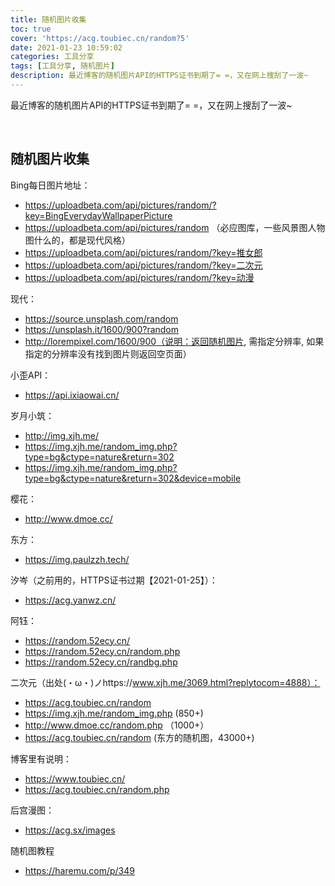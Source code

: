 ```yaml
---
title: 随机图片收集
toc: true
cover: 'https://acg.toubiec.cn/random?5'
date: 2021-01-23 10:59:02
categories: 工具分享
tags: [工具分享, 随机图片]
description: 最近博客的随机图片API的HTTPS证书到期了= =，又在网上搜刮了一波~
---
```


最近博客的随机图片API的HTTPS证书到期了= =，又在网上搜刮了一波~

<br/>

<!--more-->

## **随机图片收集**

Bing每日图片地址：

-   https://uploadbeta.com/api/pictures/random/?key=BingEverydayWallpaperPicture
-   https://uploadbeta.com/api/pictures/random （必应图库，一些风景图人物图什么的，都是现代风格）
-   https://uploadbeta.com/api/pictures/random/?key=推女郎
-   https://uploadbeta.com/api/pictures/random/?key=二次元
-   https://uploadbeta.com/api/pictures/random/?key=动漫

现代：

-   https://source.unsplash.com/random
-   https://unsplash.it/1600/900?random
-   http://lorempixel.com/1600/900（说明：返回随机图片, 需指定分辨率, 如果指定的分辨率没有找到图片则返回空页面）

小歪API：

-   https://api.ixiaowai.cn/

岁月小筑：

-   http://img.xjh.me/
-   https://img.xjh.me/random_img.php?type=bg&ctype=nature&return=302
-   https://img.xjh.me/random_img.php?type=bg&ctype=nature&return=302&device=mobile

樱花：

-   http://www.dmoe.cc/

东方：

-   https://img.paulzzh.tech/

汐岑（之前用的，HTTPS证书过期【2021-01-25】）：

-   https://acg.yanwz.cn/

阿钰：

-   https://random.52ecy.cn/
-   https://random.52ecy.cn/random.php
-   https://random.52ecy.cn/randbg.php

二次元（出处(・ω・)ノhttps://www.xjh.me/3069.html?replytocom=4888）：

-   https://acg.toubiec.cn/random
-   https://img.xjh.me/random_img.php (850+) 
-   http://www.dmoe.cc/random.php （1000+）
-   https://acg.toubiec.cn/random (东方的随机图，43000+)

博客里有说明：

-   https://www.toubiec.cn/
-   https://acg.toubiec.cn/random.php

后宫漫图：

-   https://acg.sx/images

随机图教程

-   https://haremu.com/p/349


<br/>
